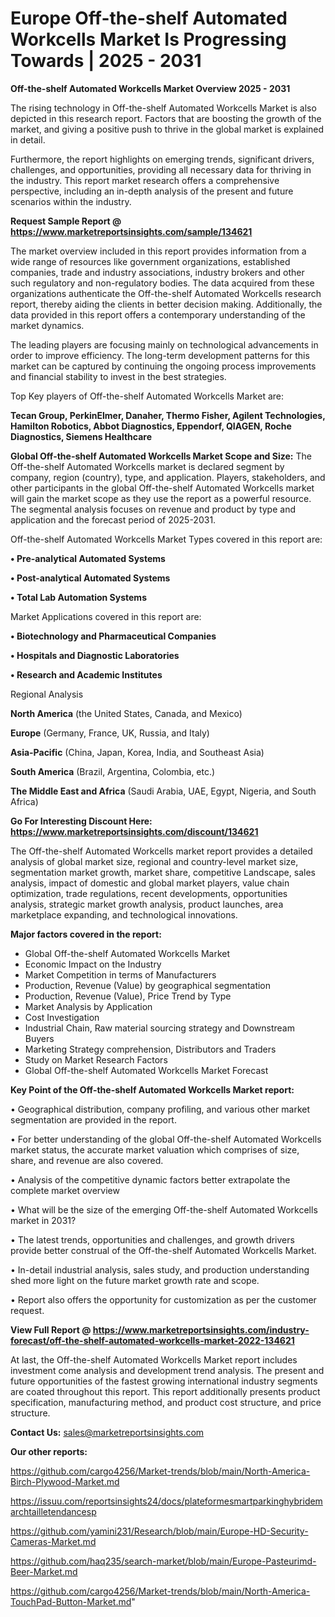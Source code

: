 # Europe Off-the-shelf Automated Workcells Market Is Progressing Towards | 2025 - 2031

<Strong> Off-the-shelf Automated Workcells Market Overview 2025 - 2031</strong>

The rising technology in Off-the-shelf Automated Workcells Market is also depicted in this research report. Factors that are boosting the growth of the market, and giving a positive push to thrive in the global market is explained in detail.

Furthermore, the report highlights on emerging trends, significant drivers, challenges, and opportunities, providing all necessary data for thriving in the industry. This report market research offers a comprehensive perspective, including an in-depth analysis of the present and future scenarios within the industry.

<strong>Request Sample Report @ <a href=https://www.marketreportsinsights.com/sample/134621>https://www.marketreportsinsights.com/sample/134621</a></strong>

The market overview included in this report provides information from a wide range of resources like government organizations, established companies, trade and industry associations, industry brokers and other such regulatory and non-regulatory bodies. The data acquired from these organizations authenticate the Off-the-shelf Automated Workcells research report, thereby aiding the clients in better decision making. Additionally, the data provided in this report offers a contemporary understanding of the market dynamics.

The leading players are focusing mainly on technological advancements in order to improve efficiency. The long-term development patterns for this market can be captured by continuing the ongoing process improvements and financial stability to invest in the best strategies.

Top Key players of Off-the-shelf Automated Workcells Market are:

<strong>Tecan Group, PerkinElmer, Danaher, Thermo Fisher, Agilent Technologies, Hamilton Robotics, Abbot Diagnostics, Eppendorf, QIAGEN, Roche Diagnostics, Siemens Healthcare</strong>

<strong><b>Global Off-the-shelf Automated Workcells Market Scope and Size:</b></strong>
The Off-the-shelf Automated Workcells market is declared segment by company, region (country), type, and application. Players, stakeholders, and other participants in the global Off-the-shelf Automated Workcells market will gain the market scope as they use the report as a powerful resource. The segmental analysis focuses on revenue and product by type and application and the forecast period of 2025-2031.

Off-the-shelf Automated Workcells Market Types covered in this report are:

<strong>• Pre-analytical Automated Systems

• Post-analytical Automated Systems

• Total Lab Automation Systems</strong>

Market Applications covered in this report are:

<strong>• Biotechnology and Pharmaceutical Companies

• Hospitals and Diagnostic Laboratories

• Research and Academic Institutes</strong> 

Regional Analysis

<strong>North America</strong> (the United States, Canada, and Mexico)

<strong>Europe</strong> (Germany, France, UK, Russia, and Italy)

<strong>Asia-Pacific</strong> (China, Japan, Korea, India, and Southeast Asia)

<strong>South America</strong> (Brazil, Argentina, Colombia, etc.)

<strong>The Middle East and Africa</strong> (Saudi Arabia, UAE, Egypt, Nigeria, and South Africa)

<strong>Go For Interesting Discount Here: <a href=https://www.marketreportsinsights.com/discount/134621>https://www.marketreportsinsights.com/discount/134621</a></strong>

The Off-the-shelf Automated Workcells market report provides a detailed analysis of global market size, regional and country-level market size, segmentation market growth, market share, competitive Landscape, sales analysis, impact of domestic and global market players, value chain optimization, trade regulations, recent developments, opportunities analysis, strategic market growth analysis, product launches, area marketplace expanding, and technological innovations.

<strong><b>Major factors covered in the report:</b></strong>
<ul>
  <li>Global Off-the-shelf Automated Workcells Market </li>
  <li>Economic Impact on the Industry</li>
  <li>Market Competition in terms of Manufacturers</li>
  <li>Production, Revenue (Value) by geographical segmentation</li>
  <li>Production, Revenue (Value), Price Trend by Type</li>
  <li>Market Analysis by Application</li>
  <li>Cost Investigation</li>
  <li>Industrial Chain, Raw material sourcing strategy and Downstream Buyers</li>
  <li>Marketing Strategy comprehension, Distributors and Traders</li>
  <li>Study on Market Research Factors</li>
  <li>Global Off-the-shelf Automated Workcells Market Forecast</li>
</ul>

<strong><b>Key Point of the Off-the-shelf Automated Workcells Market report:</b></strong>

• Geographical distribution, company profiling, and various other market segmentation are provided in the report.

• For better understanding of the global Off-the-shelf Automated Workcells market status, the accurate market valuation which comprises of size, share, and revenue are also covered.

• Analysis of the competitive dynamic factors better extrapolate the complete market overview

• What will be the size of the emerging Off-the-shelf Automated Workcells market in 2031?

• The latest trends, opportunities and challenges, and growth drivers provide better construal of the Off-the-shelf Automated Workcells Market.

• In-detail industrial analysis, sales study, and production understanding shed more light on the future market growth rate and scope.

• Report also offers the opportunity for customization as per the customer request.

<strong><b>View Full Report @ <a href=https://www.marketreportsinsights.com/industry-forecast/off-the-shelf-automated-workcells-market-2022-134621>https://www.marketreportsinsights.com/industry-forecast/off-the-shelf-automated-workcells-market-2022-134621</a></b></strong>


At last, the Off-the-shelf Automated Workcells Market report includes investment come analysis and development trend analysis. The present and future opportunities of the fastest growing international industry segments are coated throughout this report. This report additionally presents product specification, manufacturing method, and product cost structure, and price structure.

<strong>Contact Us:</strong>
sales@marketreportsinsights.com

<strong>Our other reports:</strong>

<a href=https://github.com/cargo4256/Market-trends/blob/main/North-America-Birch-Plywood-Market.md>https://github.com/cargo4256/Market-trends/blob/main/North-America-Birch-Plywood-Market.md</a>

<a href=https://issuu.com/reportsinsights24/docs/plateformesmartparkinghybridemarchtailletendancesp>https://issuu.com/reportsinsights24/docs/plateformesmartparkinghybridemarchtailletendancesp</a>

<a href=https://github.com/yamini231/Research/blob/main/Europe-HD-Security-Cameras-Market.md>https://github.com/yamini231/Research/blob/main/Europe-HD-Security-Cameras-Market.md</a>

<a href=https://github.com/haq235/search-market/blob/main/Europe-Pasteurimd-Beer-Market.md>https://github.com/haq235/search-market/blob/main/Europe-Pasteurimd-Beer-Market.md</a>

<a href=https://github.com/cargo4256/Market-trends/blob/main/North-America-TouchPad-Button-Market.md>https://github.com/cargo4256/Market-trends/blob/main/North-America-TouchPad-Button-Market.md</a>"
